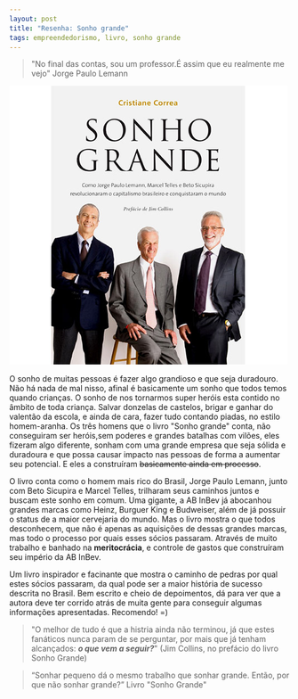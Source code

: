 ```yaml
---
layout: post
title: "Resenha: Sonho grande"
tags: empreendedorismo, livro, sonho grande
---
```


> "No final das contas, sou um professor.É assim que eu realmente me vejo" Jorge Paulo Lemann

![placeholder](https://raw.githubusercontent.com/djunho/djunho.github.io/master/Imagens/livro_sonho_grande.jpg?raw=true "Capa do livro")

O sonho de muitas pessoas é fazer algo grandioso e que seja duradouro. Não há nada de mal nisso, afinal é basicamente um sonho que todos temos quando crianças. O sonho de nos tornarmos super heróis esta contido no âmbito de toda criança. Salvar donzelas de castelos, brigar e ganhar do valentão da escola, e ainda de cara, fazer tudo contando piadas, no estilo homem-aranha. Os três homens que o livro "Sonho grande" conta, não conseguiram ser heróis,sem poderes e grandes batalhas com vilões, eles fizeram algo diferente, sonham com uma grande empresa que seja sólida e duradoura e que possa causar impacto nas pessoas de forma a aumentar seu potencial. E eles a construíram <s>basicamente ainda em processo</s>.

O livro conta como o homem mais rico do Brasil, Jorge Paulo Lemann, junto com  Beto Sicupira e Marcel Telles, trilharam seus caminhos juntos e buscam este sonho em comum. Uma gigante, a AB InBev já abocanhou grandes marcas como Heinz, Burguer King e Budweiser, além de já possuir o status de a maior cervejaria do mundo. Mas o livro mostra o que todos desconhecem, que não é apenas as aquisições de dessas grandes marcas, mas todo o processo por quais esses sócios passaram. Através de muito trabalho e banhado na **meritocrácia**, e controle de gastos que construíram seu império da AB InBev.

Um livro inspirador e facinante que mostra o caminho de pedras por qual estes sócios passaram, da qual pode ser a maior história de sucesso descrita no Brasil. Bem escrito e cheio de depoimentos, dá para ver que a autora deve ter corrido atrás de muita gente para conseguir algumas informações apresentadas. Recomendo! =)

> "O melhor de tudo é que a histria ainda não terminou, já que estes fanáticos nunca param de se perguntar, por mais que já tenham alcançados: ***o que vem a seguir?***" (Jim Collins, no prefácio do livro Sonho Grande)

>  “Sonhar pequeno dá o mesmo trabalho que sonhar grande. Então, por que não sonhar grande?” Livro "Sonho Grande"
